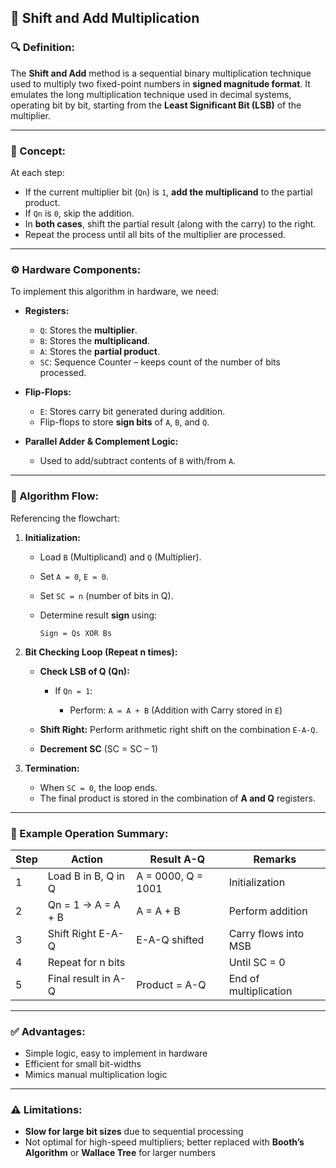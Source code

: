 
## 🧮 Shift and Add Multiplication

### 🔍 Definition:

The **Shift and Add** method is a sequential binary multiplication technique used to multiply two fixed-point numbers in **signed magnitude format**. It emulates the long multiplication technique used in decimal systems, operating bit by bit, starting from the **Least Significant Bit (LSB)** of the multiplier.

---

### 🧠 Concept:

At each step:

* If the current multiplier bit (`Qn`) is `1`, **add the multiplicand** to the partial product.
* If `Qn` is `0`, skip the addition.
* In **both cases**, shift the partial result (along with the carry) to the right.
* Repeat the process until all bits of the multiplier are processed.

---

### ⚙️ Hardware Components:

To implement this algorithm in hardware, we need:

* **Registers:**

  * `Q`: Stores the **multiplier**.
  * `B`: Stores the **multiplicand**.
  * `A`: Stores the **partial product**.
  * `SC`: Sequence Counter – keeps count of the number of bits processed.
* **Flip-Flops:**

  * `E`: Stores carry bit generated during addition.
  * Flip-flops to store **sign bits** of `A`, `B`, and `Q`.
* **Parallel Adder & Complement Logic:**

  * Used to add/subtract contents of `B` with/from `A`.

---

### 🧭 Algorithm Flow:

Referencing the flowchart:

1. **Initialization:**

   * Load `B` (Multiplicand) and `Q` (Multiplier).
   * Set `A = 0`, `E = 0`.
   * Set `SC = n` (number of bits in Q).
   * Determine result **sign** using:

     ```
     Sign = Qs XOR Bs
     ```

2. **Bit Checking Loop (Repeat n times):**

   * **Check LSB of Q (Qn):**

     * If `Qn = 1`:

       * Perform: `A = A + B` (Addition with Carry stored in `E`)
   * **Shift Right:** Perform arithmetic right shift on the combination `E-A-Q`.
   * **Decrement SC** (SC = SC – 1)

3. **Termination:**

   * When `SC = 0`, the loop ends.
   * The final product is stored in the combination of **A and Q** registers.

---

### 📌 Example Operation Summary:

| Step | Action              | Result A-Q         | Remarks               |
| ---- | ------------------- | ------------------ | --------------------- |
| 1    | Load B in B, Q in Q | A = 0000, Q = 1001 | Initialization        |
| 2    | Qn = 1 → A = A + B  | A = A + B          | Perform addition      |
| 3    | Shift Right E-A-Q   | E-A-Q shifted      | Carry flows into MSB  |
| 4    | Repeat for n bits   |                    | Until SC = 0          |
| 5    | Final result in A-Q | Product = A-Q      | End of multiplication |

---

### ✅ Advantages:

* Simple logic, easy to implement in hardware
* Efficient for small bit-widths
* Mimics manual multiplication logic

---

### ⚠️ Limitations:

* **Slow for large bit sizes** due to sequential processing
* Not optimal for high-speed multipliers; better replaced with **Booth’s Algorithm** or **Wallace Tree** for larger numbers

